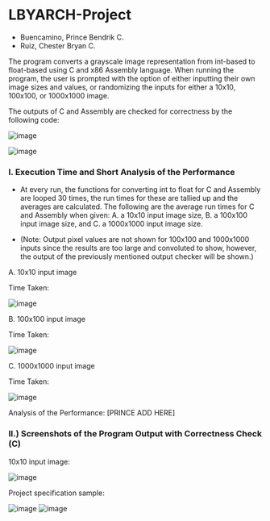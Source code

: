 # LBYARCH-Project
- Buencamino, Prince Bendrik C.
- Ruiz, Chester Bryan C.

The program converts a grayscale image representation from int-based to float-based using C and x86 Assembly language. When running the program, the user is prompted with the option of either inputting their own image sizes and values, or randomizing the inputs for either a 10x10, 100x100, or 1000x1000 image.

The outputs of C and Assembly are checked for correctness by the following code:

![image](https://github.com/user-attachments/assets/2cee0247-8de9-4e2c-a473-d6d1c9e82d9d)


![image](https://github.com/user-attachments/assets/c745ee77-a0fc-4474-a658-92cd541ebe28)

### I. Execution Time and Short Analysis of the Performance
- At every run, the functions for converting int to float for C and Assembly are looped 30 times, the run times for these are tallied up and the averages are calculated. The following are the average run times for C and Assembly when given: A. a 10x10 input image size, B. a 100x100 input image size, and C. a 1000x1000 input image size.
  
- (Note: Output pixel values are not shown for 100x100 and 1000x1000 inputs since the results are too large and convoluted to show, however, the output of the previously mentioned output checker will be shown.)

A. 10x10 input image

Time Taken:

![image](https://github.com/user-attachments/assets/20630bd6-40a9-45b1-b15e-cb01f1ec2ece)

B. 100x100 input image

Time Taken:

![image](https://github.com/user-attachments/assets/9564caeb-0eb0-473c-88f4-8baa921ab1eb)

C. 1000x1000 input image

Time Taken:

![image](https://github.com/user-attachments/assets/1705597a-fb4f-48b0-87cd-2db2edbe929f)

Analysis of the Performance:
[PRINCE ADD HERE]

### II.) Screenshots of the Program Output with Correctness Check (C)

10x10 input image:

![image](https://github.com/user-attachments/assets/8972404f-5eb8-4b66-875b-fa1aa90b8c94)

Project specification sample:

![image](https://github.com/user-attachments/assets/ca6583f4-59d5-41dc-96a8-1d3406e6e369)
![image](https://github.com/user-attachments/assets/b98b5631-1fa7-476b-8f03-ee9b7e849675)



